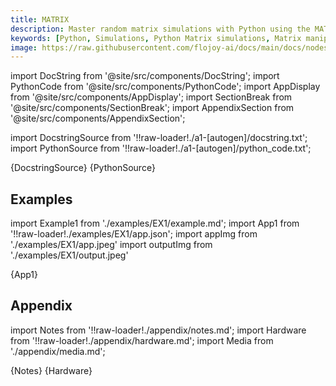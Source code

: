 ```yaml
---
title: MATRIX
description: Master random matrix simulations with Python using the MATIX generator node from Flojoy. The MATRIX node takes row and col arguments as input and generates a random matrix where the integers inside the matrix are between 0 and 19.
keywords: [Python, Simulations, Python Matrix simulations, Matrix manipulation techniques, Flojoy generator nodes, Dynamic matrix modeling, Matrix simulation examples, Python simulation tools, Matrix manipulation in Python, Matrix-based simulations, Dynamic system modeling, Python matrix generator, Random matrix generator]
image: https://raw.githubusercontent.com/flojoy-ai/docs/main/docs/nodes/GENERATORS/SIMULATIONS/MATRIX/examples/EX1/output.jpeg
---
```


[//]: # (Custom component imports)

import DocString from '@site/src/components/DocString';
import PythonCode from '@site/src/components/PythonCode';
import AppDisplay from '@site/src/components/AppDisplay';
import SectionBreak from '@site/src/components/SectionBreak';
import AppendixSection from '@site/src/components/AppendixSection';

[//]: # (Docstring)

import DocstringSource from '!!raw-loader!./a1-[autogen]/docstring.txt';
import PythonSource from '!!raw-loader!./a1-[autogen]/python_code.txt';

<DocString>{DocstringSource}</DocString>
<PythonCode GLink='GENERATORS/SIMULATIONS/MATRIX/MATRIX.py'>{PythonSource}</PythonCode>

<SectionBreak />

[//]: # (Examples)

## Examples

import Example1 from './examples/EX1/example.md';
import App1 from '!!raw-loader!./examples/EX1/app.json';
import appImg from './examples/EX1/app.jpeg'
import outputImg from './examples/EX1/output.jpeg'

<AppDisplay 
    nodeLabel='MATRIX'
    appImg={appImg}
    outputImg={outputImg}
    >
    {App1}
</AppDisplay>

<Example1 />

<SectionBreak />

[//]: # (Appendix)

## Appendix

import Notes from '!!raw-loader!./appendix/notes.md';
import Hardware from '!!raw-loader!./appendix/hardware.md';
import Media from './appendix/media.md';

<AppendixSection index={0} folderPath='nodes/GENERATORS/SIMULATIONS/MATRIX/appendix/'>{Notes}</AppendixSection>
<AppendixSection index={1} folderPath='nodes/GENERATORS/SIMULATIONS/MATRIX/appendix/'>{Hardware}</AppendixSection>
<AppendixSection index={2} folderPath='nodes/GENERATORS/SIMULATIONS/MATRIX/appendix/'><Media/></AppendixSection>